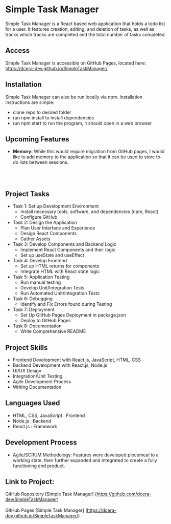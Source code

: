 # Simple Task Manager
Simple Task Manager is a React based web application that holds a todo list for a user. It features creation, editing, and deletion of tasks, as well as tracks which tracks are completed and the total number of tasks completed.

## Access
Simple Task Manager is accessible on GitHub Pages, located here: https://dcera-dev.github.io/SimpleTaskManager/

## Installation
Simple Task Manager can also be run locally via npm. Installation instructions are simple:
<br />
- clone repo to desired folder
- run npm install to install dependencies
- run npm start to run the program, it should open in a web browser

## Upcoming Features
- **Memory:** While this would require migration from GitHub pages, I would like to add memory to the application so that it can be used to store to-do lists between sessions.

<br /><br />

## Project Tasks
- Task 1: Set up Development Environment
    - Install necessary tools, software, and dependencies (npm, React)
    - Configure GitHub
- Task 2: Design the Application
    - Plan User Interface and Experience
    - Design React Components
    - Gather Assets
- Task 3: Develop Components and Backend Logic
    - Implement React Components and their logic
    - Set up useState and useEffect
- Task 4: Develop Frontend
    - Set up HTML returns for components
    - Integrate HTML with React state logic
- Task 5: Application Testing
    - Run manual testing
    - Develop Unit/Integration Tests
    - Run Automated Unit/Integration Tests
- Task 6: Debugging
    - Identify and Fix Errors found during Testing
- Task 7: Deployment
    - Set Up GitHub Pages Deployment in package.json
    - Deploy to GitHub Pages
- Task 8: Documentation
    - Write Comprehensive README

## Project Skills
- Frontend Development with React.js, JavaScript, HTML, CSS
- Backend Development with React.js, Node.js
- UI/UX Design
- Integration/Unit Testing
- Agile Development Process
- Writing Documentation

## Languages Used
- HTML, CSS, JavaScript : Frontend
- Node.js : Backend
- React.js : Framework

## Development Process
- Agile/SCRUM Methodology: Features were developed piecemeal to a working state, then further expanded and integrated to create a fully functioning end product.

## Link to Project:
GitHub Repository
[Simple Task Manager] (https://github.com/dcera-dev/SimpleTaskManager)
<br />
<br />
GitHub Pages
[Simple Task Manager] (https://dcera-dev.github.io/SimpleTaskManager/)
